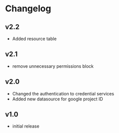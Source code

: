 # Changelog

## v2.2

- Added resource table

## v2.1

- remove unnecessary permissions block

## v2.0

- Changed the authentication to credential services
- Added new datasource for google project ID

## v1.0

- initial release
